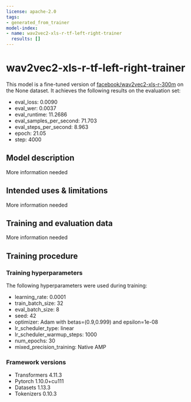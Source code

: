 ```yaml
---
license: apache-2.0
tags:
- generated_from_trainer
model-index:
- name: wav2vec2-xls-r-tf-left-right-trainer
  results: []
---
```


<!-- This model card has been generated automatically according to the information the Trainer had access to. You
should probably proofread and complete it, then remove this comment. -->

# wav2vec2-xls-r-tf-left-right-trainer

This model is a fine-tuned version of [facebook/wav2vec2-xls-r-300m](https://huggingface.co/facebook/wav2vec2-xls-r-300m) on the None dataset.
It achieves the following results on the evaluation set:
- eval_loss: 0.0090
- eval_wer: 0.0037
- eval_runtime: 11.2686
- eval_samples_per_second: 71.703
- eval_steps_per_second: 8.963
- epoch: 21.05
- step: 4000

## Model description

More information needed

## Intended uses & limitations

More information needed

## Training and evaluation data

More information needed

## Training procedure

### Training hyperparameters

The following hyperparameters were used during training:
- learning_rate: 0.0001
- train_batch_size: 32
- eval_batch_size: 8
- seed: 42
- optimizer: Adam with betas=(0.9,0.999) and epsilon=1e-08
- lr_scheduler_type: linear
- lr_scheduler_warmup_steps: 1000
- num_epochs: 30
- mixed_precision_training: Native AMP

### Framework versions

- Transformers 4.11.3
- Pytorch 1.10.0+cu111
- Datasets 1.13.3
- Tokenizers 0.10.3
